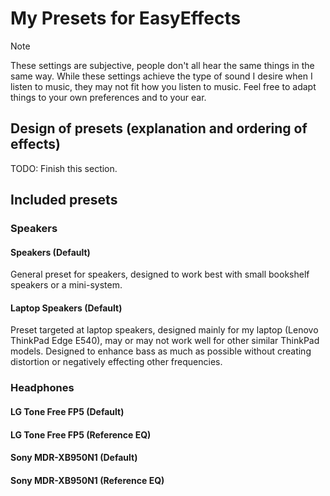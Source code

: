 # My Presets for EasyEffects

> [!NOTE]
>
> These settings are subjective, people don't all hear the same things in the same way. While these settings achieve the
> type of sound I desire when I listen to music, they may not fit how you listen to music. Feel free to adapt things to
> your own preferences and to your ear.

## Design of presets (explanation and ordering of effects)

TODO: Finish this section.

## Included presets

### Speakers

#### Speakers (Default)

General preset for speakers, designed to work best with small bookshelf speakers or a mini-system.

#### Laptop Speakers (Default)

Preset targeted at laptop speakers, designed mainly for my laptop (Lenovo ThinkPad Edge E540), may or may not work well
for other similar ThinkPad models. Designed to enhance bass as much as possible without creating distortion or
negatively effecting other frequencies.

### Headphones

#### LG Tone Free FP5 (Default)

#### LG Tone Free FP5 (Reference EQ)

#### Sony MDR-XB950N1 (Default)

#### Sony MDR-XB950N1 (Reference EQ)

